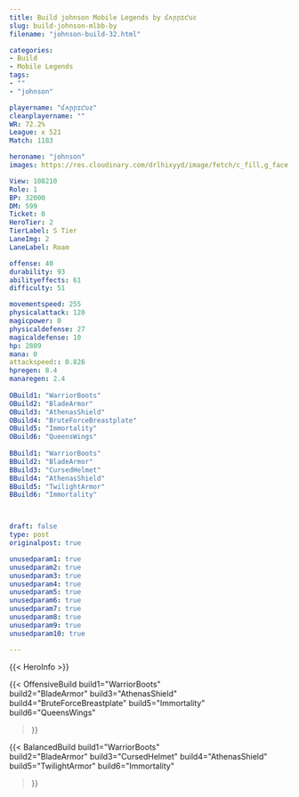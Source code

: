 ```yaml
---
title: Build johnson Mobile Legends by ʛʌɲɲɪƈυƨ
slug: build-johnson-mlbb-by
filename: "johnson-build-32.html"

categories: 
- Build 
- Mobile Legends
tags: 
- ""
- "johnson"

playername: "ʛʌɲɲɪƈυƨ"
cleanplayername: ""
WR: 72.2%
League: x 521
Match: 1183 

heroname: "johnson"
images: https://res.cloudinary.com/drlhixyyd/image/fetch/c_fill,g_face,f_auto/https://cdn2-build.mobagenie.my.id/p/images/banner/full/johnson.jpg

View: 108210 
Role: 1 
BP: 32000
DM: 599 
Ticket: 0 
HeroTier: 2 
TierLabel: S Tier 
LaneImg: 2
LaneLabel: Roam

offense: 40 
durability: 93 
abilityeffects: 61 
difficulty: 51 

movementspeed: 255
physicalattack: 120
magicpower: 0
physicaldefense: 27
magicaldefense: 10
hp: 2809
mana: 0
attackspeed:: 0.826
hpregen: 8.4
manaregen: 2.4
 
OBuild1: "WarriorBoots"  
OBuild2: "BladeArmor" 
OBuild3: "AthenasShield" 
OBuild4: "BruteForceBreastplate" 
OBuild5: "Immortality" 
OBuild6: "QueensWings" 
 
BBuild1: "WarriorBoots"  
BBuild2: "BladeArmor" 
BBuild3: "CursedHelmet" 
BBuild4: "AthenasShield" 
BBuild5: "TwilightArmor" 
BBuild6: "Immortality"



draft: false
type: post
originalpost: true

unusedparam1: true
unusedparam2: true
unusedparam3: true
unusedparam4: true
unusedparam5: true
unusedparam6: true
unusedparam7: true
unusedparam8: true
unusedparam9: true
unusedparam10: true

---
```


{{< HeroInfo >}} 

{{< OffensiveBuild 
build1="WarriorBoots"  
build2="BladeArmor" 
build3="AthenasShield" 
build4="BruteForceBreastplate" 
build5="Immortality" 
build6="QueensWings" 
 >}} 

{{< BalancedBuild 
build1="WarriorBoots"  
build2="BladeArmor" 
build3="CursedHelmet" 
build4="AthenasShield" 
build5="TwilightArmor" 
build6="Immortality" 
 >}}

